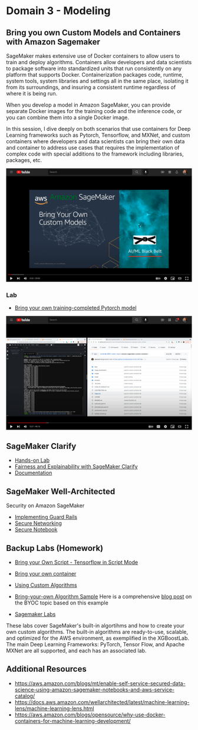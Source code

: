 # Domain 3 - Modeling

## Bring you own Custom Models and Containers with Amazon Sagemaker

SageMaker makes extensive use of Docker containers to allow users to train and deploy algorithms. Containers allow developers and data scientists to package software into standardized units that run consistently on any platform that supports Docker. Containerization packages code, runtime, system tools, system libraries and settings all in the same place, isolating it from its surroundings, and insuring a consistent runtime regardless of where it is being run.

When you develop a model in Amazon SageMaker, you can provide separate Docker images for the training code and the inference code, or you can combine them into a single Docker image.

In this session, I dive deeply on both scenarios that use containers for Deep Learning frameworks such as Pytorch, Tensorflow, and MXNet, and custom containers where developers and data scientists can bring their own data and container to address use cases that requires the implementation of complex code with special additions to the framework including libraries, packages, etc.

[![Bring you own Custom Models and Containers with Amazon Sagemaker](../../images/bringyourowncustommodel_youtube.png)](https://youtu.be/lCjDikW20IQ)

### Lab
- [Bring your own training-completed Pytorch model](https://github.com/aboavent/ai-ml-bb-2021/tree/main/week1/day3/amazon-sagemaker-custom-container)

[![Bring your own training-completed Pytorch model step-by-step lab recording](../../images/bringyourownpytorchyoutube.png)](https://youtu.be/VzL_9PaHMk0)

## SageMaker Clarify
- [Hands-on Lab](https://sagemaker-immersionday.workshop.aws/en/lab5.html)
- [Fairness and Explainability with SageMaker Clarify](https://github.com/pedrosola/bbmlaws/blob/master/bias_and_explainability.ipynb) 
- [Documentation](https://sagemaker-examples.readthedocs.io/en/latest/sagemaker_processing/fairness_and_explainability/fairness_and_explainability.html)


## SageMaker Well-Architected

Security on Amazon SageMaker 
- [Implementing Guard Rails](https://d96a2n0rdrgcs.cloudfront.net/security_for_sysops/best_practice.html)
- [Secure Networking](https://d96a2n0rdrgcs.cloudfront.net/security_for_sysops/team_resources.html)
- [Secure Notebook](https://d96a2n0rdrgcs.cloudfront.net/security_for_sysops/secure_notebook.html)

## Backup Labs (Homework)

- [Bring your Own Script - Tensorflow in Script Mode](https://sagemaker-immersionday.workshop.aws/en/lab3/option2.html)

- [Bring your own container](https://sagemaker-immersionday.workshop.aws/en/lab3/option1.html)

- [Using Custom Algorithms](https://sagemaker-workshop.com/custom.html)

- [Bring-your-own Algorithm Sample](https://github.com/aws/amazon-sagemaker-examples/tree/master/advanced_functionality/scikit_bring_your_own/container)
Here is a comprehensive [blog post](https://aws.amazon.com/blogs/machine-learning/train-and-host-scikit-learn-models-in-amazon-sagemaker-by-building-a-scikit-docker-container/) on the BYOC topic based on this example 

- [Sagemaker Labs](https://catalog.us-east-1.prod.workshops.aws/v2/workshops/6ff48ab1-6732-4108-afaa-b598665fb4b0/en-US/sagemaker-labs)

These labs cover SageMaker's built-in algortihms and how to create your own custom algorithms. The built-in algorithms are ready-to-use, scalable, and optimized for the AWS environment, as exemplified in the XGBoostLab. The main Deep Learning Frameworks: PyTorch, Tensor Flow, and Apache MXNet are all supported, and each has an associated lab.

## Additional Resources
- https://aws.amazon.com/blogs/mt/enable-self-service-secured-data-science-using-amazon-sagemaker-notebooks-and-aws-service-catalog/
- https://docs.aws.amazon.com/wellarchitected/latest/machine-learning-lens/machine-learning-lens.html
- https://aws.amazon.com/blogs/opensource/why-use-docker-containers-for-machine-learning-development/



